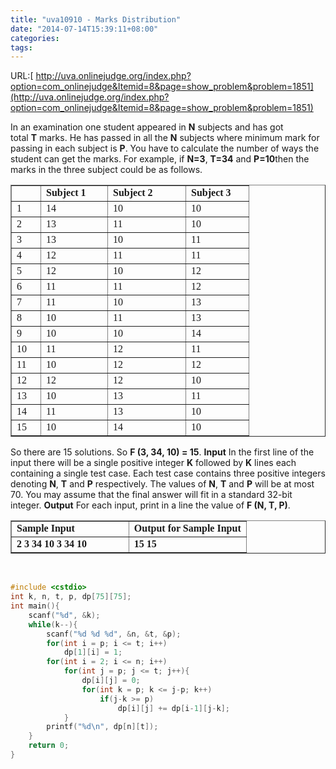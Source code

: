 ```yaml
---
title: "uva10910 - Marks Distribution"
date: "2014-07-14T15:39:11+08:00"
categories:
tags:
---
```


                                            
URL:[ http://uva.onlinejudge.org/index.php?option=com_onlinejudge&Itemid=8&page=show_problem&problem=1851](http://uva.onlinejudge.org/index.php?option=com_onlinejudge&Itemid=8&page=show_problem&problem=1851)

In an examination one student appeared in <strong>N</strong> subjects and has got total <strong>T</strong> marks. He has passed in all the <strong>N</strong> subjects where minimum
 mark for passing in each subject is <strong>P</strong>. You have to calculate the number of ways the student can get the marks. For example, if <strong>N=3</strong>, <strong>T=34</strong> and <strong>P=10</strong>then the marks in the three subject could be
 as follows.
<table border="1" cellspacing="0" cellpadding="0" style="font-family:'Times New Roman';"><tbody><tr><td width="30" valign="top" class="Normal"> </td>
<td width="90" valign="top" class="Normal">
<strong>Subject 1</strong>
</td>
<td width="108" valign="top" class="Normal">
<strong>Subject 2</strong>
</td>
<td width="84" valign="top" class="Normal">
<strong>Subject 3</strong>
</td>
</tr><tr><td width="30" valign="top" class="Normal">
1
</td>
<td width="90" valign="top" class="Normal">
14
</td>
<td width="108" valign="top" class="Normal">
10
</td>
<td width="84" valign="top" class="Normal">
10
</td>
</tr><tr><td width="30" valign="top" class="Normal">
2
</td>
<td width="90" valign="top" class="Normal">
13
</td>
<td width="108" valign="top" class="Normal">
11
</td>
<td width="84" valign="top" class="Normal">
10
</td>
</tr><tr><td width="30" valign="top" class="Normal">
3
</td>
<td width="90" valign="top" class="Normal">
13
</td>
<td width="108" valign="top" class="Normal">
10
</td>
<td width="84" valign="top" class="Normal">
11
</td>
</tr><tr><td width="30" valign="top" class="Normal">
4
</td>
<td width="90" valign="top" class="Normal">
12
</td>
<td width="108" valign="top" class="Normal">
11
</td>
<td width="84" valign="top" class="Normal">
11
</td>
</tr><tr><td width="30" valign="top" class="Normal">
5
</td>
<td width="90" valign="top" class="Normal">
12
</td>
<td width="108" valign="top" class="Normal">
10
</td>
<td width="84" valign="top" class="Normal">
12
</td>
</tr><tr><td width="30" valign="top" class="Normal">
6
</td>
<td width="90" valign="top" class="Normal">
11
</td>
<td width="108" valign="top" class="Normal">
11
</td>
<td width="84" valign="top" class="Normal">
12
</td>
</tr><tr><td width="30" valign="top" class="Normal">
7
</td>
<td width="90" valign="top" class="Normal">
11
</td>
<td width="108" valign="top" class="Normal">
10
</td>
<td width="84" valign="top" class="Normal">
13
</td>
</tr><tr><td width="30" valign="top" class="Normal">
8
</td>
<td width="90" valign="top" class="Normal">
10
</td>
<td width="108" valign="top" class="Normal">
11
</td>
<td width="84" valign="top" class="Normal">
13
</td>
</tr><tr><td width="30" valign="top" class="Normal">
9
</td>
<td width="90" valign="top" class="Normal">
10
</td>
<td width="108" valign="top" class="Normal">
10
</td>
<td width="84" valign="top" class="Normal">
14
</td>
</tr><tr><td width="30" valign="top" class="Normal">
10
</td>
<td width="90" valign="top" class="Normal">
11
</td>
<td width="108" valign="top" class="Normal">
12
</td>
<td width="84" valign="top" class="Normal">
11
</td>
</tr><tr><td width="30" valign="top" class="Normal">
11
</td>
<td width="90" valign="top" class="Normal">
10
</td>
<td width="108" valign="top" class="Normal">
12
</td>
<td width="84" valign="top" class="Normal">
12
</td>
</tr><tr><td width="30" valign="top" class="Normal">
12
</td>
<td width="90" valign="top" class="Normal">
12
</td>
<td width="108" valign="top" class="Normal">
12
</td>
<td width="84" valign="top" class="Normal">
10
</td>
</tr><tr><td width="30" valign="top" class="Normal">
13
</td>
<td width="90" valign="top" class="Normal">
10
</td>
<td width="108" valign="top" class="Normal">
13
</td>
<td width="84" valign="top" class="Normal">
11
</td>
</tr><tr><td width="30" valign="top" class="Normal">
14
</td>
<td width="90" valign="top" class="Normal">
11
</td>
<td width="108" valign="top" class="Normal">
13
</td>
<td width="84" valign="top" class="Normal">
10
</td>
</tr><tr><td width="30" valign="top" class="Normal">
15
</td>
<td width="90" valign="top" class="Normal">
10
</td>
<td width="108" valign="top" class="Normal">
14
</td>
<td width="84" valign="top" class="Normal">
10
</td>
</tr></tbody></table>So there are 15 solutions. So <strong>F (3, 34, 10) = 15</strong>.
<strong>Input</strong>
In the first line of the input there will be a single positive integer <strong>K</strong> followed by <strong>K</strong> lines each containing a single test case. Each test case contains
 three positive integers denoting <strong>N</strong>, <strong>T</strong> and <strong>P</strong> respectively. The values of <strong>N</strong>, <strong>T</strong> and <strong>P</strong> will be at most 70. You may assume that the final answer will fit in a
 standard 32-bit integer.
<strong>Output</strong>
For each input, print in a line the value of <strong>F (N, T, P)</strong>.
<table width="100%" border="1" cellpadding="0" cellspacing="0" style="font-family:'Times New Roman';"><tbody><tr><td width="50%" valign="top" class="Normal">
<strong>Sample Input</strong>
</td>
<td width="50%" valign="top" class="Normal">
<strong>Output for Sample Input</strong>
</td>
</tr><tr><td valign="top" class="Normal">
<strong>2
3 34 10
3 34 10</strong>
</td>
<td valign="top" class="Normal">
<strong>15
15</strong>
</td>
</tr></tbody></table> 




```cpp
#include <cstdio>
int k, n, t, p, dp[75][75];
int main(){
	scanf("%d", &k);
    while(k--){
        scanf("%d %d %d", &n, &t, &p);
        for(int i = p; i <= t; i++)
            dp[1][i] = 1;
        for(int i = 2; i <= n; i++)
        	for(int j = p; j <= t; j++){
        		dp[i][j] = 0;
        		for(int k = p; k <= j-p; k++)
        			if(j-k >= p)
        				dp[i][j] += dp[i-1][j-k];
        	}
        printf("%d\n", dp[n][t]);
    }
    return 0;
}
```



